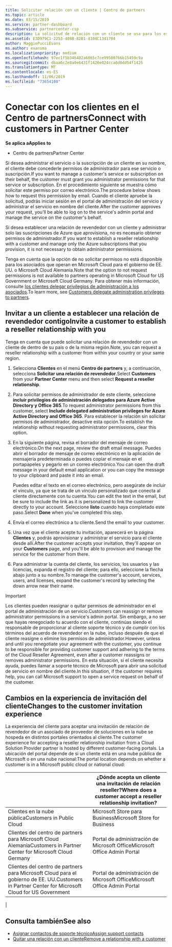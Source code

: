 ```yaml
---
title: Solicitar relación con un cliente | Centro de partners
ms.topic: article
ms.date: 03/15/2019
ms.service: partner-dashboard
ms.subservice: partnercenter-csp
description: La solicitud de relación con un cliente se usa para los escenarios multipartner y multicanal. También es útil si un cliente quita tus privilegios de administrador delegado y necesitas restaurarlos para proporcionar aprovisionamiento o soporte técnico.
ms.assetid: E3D979C1-2253-408B-82B1-4104C1341704
author: MaggiePucciEvans
ms.author: evansma
ms.localizationpriority: medium
ms.openlocfilehash: 97ec1f5b346482a6865c7ce99500766b15459c9a
ms.sourcegitcommit: dbaa6c2e8a0e6431f1420e024cca6d0dd54f1425
ms.translationtype: MT
ms.contentlocale: es-ES
ms.lasthandoff: 11/06/2019
ms.locfileid: "73654108"
---
```

# <a name="connect-with-customers-in-partner-center"></a><span data-ttu-id="62b7c-104">Conectar con los clientes en el Centro de partners</span><span class="sxs-lookup"><span data-stu-id="62b7c-104">Connect with customers in Partner Center</span></span>

<span data-ttu-id="62b7c-105">**Se aplica a**</span><span class="sxs-lookup"><span data-stu-id="62b7c-105">**Applies to**</span></span>

-  <span data-ttu-id="62b7c-106">Centro de partners</span><span class="sxs-lookup"><span data-stu-id="62b7c-106">Partner Center</span></span>

<span data-ttu-id="62b7c-107">Si desea administrar el servicio o la suscripción de un cliente en su nombre, el cliente debe concederle permisos de administrador para ese servicio o suscripción.</span><span class="sxs-lookup"><span data-stu-id="62b7c-107">If you want to manage a customer's service or subscription on their behalf, the customer must grant you administrator permissions for that service or subscription.</span></span> <span data-ttu-id="62b7c-108">En el procedimiento siguiente se muestra cómo solicitar este permiso por correo electrónico.</span><span class="sxs-lookup"><span data-stu-id="62b7c-108">The procedure below shows how to request this permission by email.</span></span> <span data-ttu-id="62b7c-109">Cuando el cliente apruebe la solicitud, podrás iniciar sesión en el portal de administración del servicio y administrar el servicio en nombre del cliente.</span><span class="sxs-lookup"><span data-stu-id="62b7c-109">After the customer approves your request, you'll be able to log on to the service's admin portal and manage the service on the customer's behalf.</span></span>

<span data-ttu-id="62b7c-110">Si desea establecer una relación de revendedor con un cliente y administrar solo las suscripciones de Azure que aprovisiona, no es necesario obtener permisos de administrador.</span><span class="sxs-lookup"><span data-stu-id="62b7c-110">If you want to establish a reseller relationship with a customer and manage only the Azure subscriptions that you provision, it is not necessary to obtain administrator permissions.</span></span>

<span data-ttu-id="62b7c-111">Tenga en cuenta que la opción de no solicitar permisos no está disponible para los asociados que operan en Microsoft Cloud para el gobierno de EE. UU. o Microsoft Cloud Alemania.</span><span class="sxs-lookup"><span data-stu-id="62b7c-111">Note that the option to not request permissions is not available to partners operating in Microsoft Cloud for US Government or Microsoft Cloud Germany.</span></span> <span data-ttu-id="62b7c-112">Para obtener más información, consulte [los clientes delegar privilegios de administración a los asociados](https://docs.microsoft.com/partner-center/customers_revoke_admin_privileges).</span><span class="sxs-lookup"><span data-stu-id="62b7c-112">To learn more, see [Customers delegate administration privileges to partners](https://docs.microsoft.com/partner-center/customers_revoke_admin_privileges).</span></span>


## <a name="invite-a-customer-to-establish-a-reseller-relationship-with-you"></a><span data-ttu-id="62b7c-113">Invitar a un cliente a establecer una relación de revendedor contigo</span><span class="sxs-lookup"><span data-stu-id="62b7c-113">Invite a customer to establish a reseller relationship with you</span></span>

<span data-ttu-id="62b7c-114">Tenga en cuenta que puede solicitar una relación de revendedor con un cliente de dentro de su país o de la misma región.</span><span class="sxs-lookup"><span data-stu-id="62b7c-114">Note, you can request a reseller relationship with a customer from within your country or your same region.</span></span>

1.  <span data-ttu-id="62b7c-115">Selecciona **Clientes** en el menú **Centro de partners** y, a continuación, selecciona **Solicitar una relación de revendedor**.</span><span class="sxs-lookup"><span data-stu-id="62b7c-115">Select **Customers** from your **Partner Center** menu and then select **Request a reseller relationship**.</span></span>

2.  <span data-ttu-id="62b7c-116">Para solicitar permisos de administrador de este cliente, seleccione **incluir privilegios de administración delegados para Azure Active Directory y Office 365**.</span><span class="sxs-lookup"><span data-stu-id="62b7c-116">To request administrator permissions from this customer, select **Include delegated administration privileges for Azure Active Directory and Office 365**.</span></span> <span data-ttu-id="62b7c-117">Para establecer la relación sin solicitar permisos de administrador, desactive esta opción.</span><span class="sxs-lookup"><span data-stu-id="62b7c-117">To establish the relationship without requesting administrator permissions, clear this option.</span></span> 

3.  <span data-ttu-id="62b7c-118">En la siguiente página, revisa el borrador del mensaje de correo electrónico.</span><span class="sxs-lookup"><span data-stu-id="62b7c-118">On the next page, review the draft email message.</span></span> <span data-ttu-id="62b7c-119">Puedes abrir el borrador de mensaje de correo electrónico en la aplicación de mensajería predeterminada o puedes copiar el mensaje en el portapapeles y pegarlo en un correo electrónico.</span><span class="sxs-lookup"><span data-stu-id="62b7c-119">You can open the draft message in your default email application or you can copy the message to your clipboard and paste it into an email.</span></span> 

    <span data-ttu-id="62b7c-120">Puedes editar el texto en el correo electrónico, pero asegúrate de incluir el vínculo, ya que se trata de un vínculo personalizado que conecta al cliente directamente con tu cuenta.</span><span class="sxs-lookup"><span data-stu-id="62b7c-120">You can edit the text in the email, but be sure to include the link as it is personalized to link the customer directly to your account.</span></span> <span data-ttu-id="62b7c-121">Seleccione **listo** cuando haya completado este paso.</span><span class="sxs-lookup"><span data-stu-id="62b7c-121">Select **Done** when you've completed this step.</span></span>

3.  <span data-ttu-id="62b7c-122">Envía el correo electrónico a tu cliente.</span><span class="sxs-lookup"><span data-stu-id="62b7c-122">Send the email to your customer.</span></span>

5.  <span data-ttu-id="62b7c-123">Una vez que el cliente acepte tu invitación, aparecerá en la página **Clientes** y, podrás aprovisionar y administrar el servicio para el cliente desde allí.</span><span class="sxs-lookup"><span data-stu-id="62b7c-123">After the customer accepts your invitation, they'll appear on your **Customers** page, and you'll be able to provision and manage the service for the customer from there.</span></span>

 
6.  <span data-ttu-id="62b7c-124">Para administrar la cuenta del cliente, los servicios, los usuarios y las licencias, expanda el registro del cliente; para ello, seleccione la flecha abajo junto a su nombre.</span><span class="sxs-lookup"><span data-stu-id="62b7c-124">To manage the customer's account, services, users, and licenses, expand the customer's record by selecting the down arrow near their name.</span></span>


> [!IMPORTANT]  
> <span data-ttu-id="62b7c-125">Los clientes pueden reasignar o quitar permisos de administrador en el portal de administración de un servicio.</span><span class="sxs-lookup"><span data-stu-id="62b7c-125">Customers can reassign or remove administrator permissions in a service's admin portal.</span></span> <span data-ttu-id="62b7c-126">Sin embargo, a no ser que hayas renegociado tu acuerdo con el cliente, continúas siendo el responsable de proporcionar al cliente soporte técnico y de cumplir con los términos del acuerdo de revendedor en la nube, incluso después de que el cliente reasigne o elimine los permisos de administrador.</span><span class="sxs-lookup"><span data-stu-id="62b7c-126">However, unless and until you renegotiate your agreement with the customer, you continue to be responsible for providing customer support and adhering to the terms of the Cloud Reseller Agreement, even after a customer reassigns or removes administrator permissions.</span></span> <span data-ttu-id="62b7c-127">En esta situación, si el cliente necesita ayuda, puedes llamar a soporte técnico de Microsoft para abrir una solicitud de servicio en nombre del cliente.</span><span class="sxs-lookup"><span data-stu-id="62b7c-127">In this situation, if the customer requires help, you can call Microsoft support to open a service request on behalf of the customer.</span></span>

## <a name="changes-to-the-customer-invitation-experience"></a><span data-ttu-id="62b7c-128">Cambios en la experiencia de invitación del cliente</span><span class="sxs-lookup"><span data-stu-id="62b7c-128">Changes to the customer invitation experience</span></span>

<span data-ttu-id="62b7c-129">La experiencia del cliente para aceptar una invitación de relación de revendedor de un asociado de proveedor de soluciones en la nube se hospeda en distintos portales orientados al cliente.</span><span class="sxs-lookup"><span data-stu-id="62b7c-129">The customer experience for accepting a reseller relationship invitation from a Cloud Solution Provider partner is hosted by different customer-facing portals.</span></span> <span data-ttu-id="62b7c-130">La ubicación del portal depende de si un cliente está en una nube pública de Microsoft o en una nube nacional:</span><span class="sxs-lookup"><span data-stu-id="62b7c-130">The portal location depends on whether a customer is in a Microsoft public cloud or national cloud:</span></span> 

|  | <span data-ttu-id="62b7c-131">¿Dónde acepta un cliente una invitación de relación reseller?</span><span class="sxs-lookup"><span data-stu-id="62b7c-131">Where does a customer accept a reseller relationship invitation?</span></span> |
|---------|---------
| <span data-ttu-id="62b7c-132">Clientes en la nube pública</span><span class="sxs-lookup"><span data-stu-id="62b7c-132">Customers in Public Cloud</span></span> | <span data-ttu-id="62b7c-133">Microsoft Store para Business</span><span class="sxs-lookup"><span data-stu-id="62b7c-133">Microsoft Store for Business</span></span> |
| <span data-ttu-id="62b7c-134">Clientes del centro de partners para Microsoft Cloud Alemania</span><span class="sxs-lookup"><span data-stu-id="62b7c-134">Customers in Partner Center for Microsoft Cloud Germany</span></span> | <span data-ttu-id="62b7c-135">Portal de administración de Microsoft Office</span><span class="sxs-lookup"><span data-stu-id="62b7c-135">Microsoft Office Admin Portal</span></span> |
| <span data-ttu-id="62b7c-136">Clientes del centro de partners para Microsoft Cloud para el gobierno de EE. UU.</span><span class="sxs-lookup"><span data-stu-id="62b7c-136">Customers in Partner Center for Microsoft Cloud for US Government</span></span> | <span data-ttu-id="62b7c-137">Portal de administración de Microsoft Office</span><span class="sxs-lookup"><span data-stu-id="62b7c-137">Microsoft Office Admin Portal</span></span> |
|

## <a name="see-also"></a><span data-ttu-id="62b7c-138">Consulta también</span><span class="sxs-lookup"><span data-stu-id="62b7c-138">See also</span></span>

- [<span data-ttu-id="62b7c-139">Asignar contactos de soporte técnico</span><span class="sxs-lookup"><span data-stu-id="62b7c-139">Assign support contacts</span></span>](assign-support-contacts.md)
- [<span data-ttu-id="62b7c-140">Quitar una relación con un cliente</span><span class="sxs-lookup"><span data-stu-id="62b7c-140">Remove a relationship with a customer</span></span>](remove-a-relationship.md)
